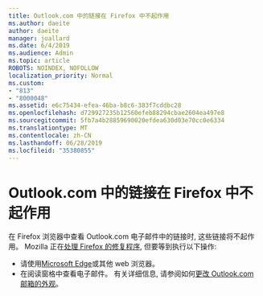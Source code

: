 ```yaml
---
title: Outlook.com 中的链接在 Firefox 中不起作用
ms.author: daeite
author: daeite
manager: joallard
ms.date: 6/4/2019
ms.audience: Admin
ms.topic: article
ROBOTS: NOINDEX, NOFOLLOW
localization_priority: Normal
ms.custom:
- "813"
- "8000048"
ms.assetid: e6c75434-efea-46ba-b8c6-383f7cddbc28
ms.openlocfilehash: d729927235b12560efeb88294cbae2604ea497e8
ms.sourcegitcommit: 5fb7a4b28859690020efdea630d03e70cc0e6334
ms.translationtype: MT
ms.contentlocale: zh-CN
ms.lasthandoff: 06/28/2019
ms.locfileid: "35380855"
---
```

# <a name="links-in-outlookcom-dont-work-in-firefox"></a>Outlook.com 中的链接在 Firefox 中不起作用

在 Firefox 浏览器中查看 Outlook.com 电子邮件中的链接时, 这些链接将不起作用。 Mozilla 正在[处理 Firefox 的修复程序](https://go.microsoft.com/fwlink/p/?linkid=2001502&amp;clcid=0x409), 但要等到执行以下操作:
  
- 请使用[Microsoft Edge](https://go.microsoft.com/fwlink/p/?linkid=2001503&amp;clcid=0x409)或其他 web 浏览器。
- 在阅读窗格中查看电子邮件。 有关详细信息, 请参阅如何[更改 Outlook.com 邮箱的外观](https://go.microsoft.com/fwlink/p/?linkid=2001401&amp;clcid=0x409)。
